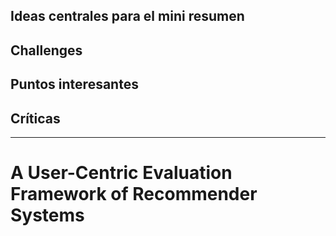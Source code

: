 Ideas centrales para el mini resumen
- 
Challenges
- 
Puntos interesantes
- 
Críticas
- 

---

# A User-Centric Evaluation Framework of Recommender Systems


